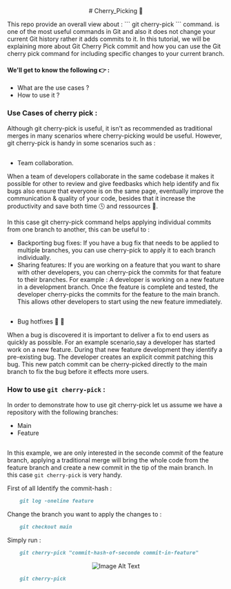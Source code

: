 <div align="center"> # Cherry_Picking 🍒 </div>

<p> 
This repo provide an overall view about : ``` git cherry-pick ``` command. 
    is one of the most useful commands in Git and also it does not change your         current Git history rather it adds commits to it. In this tutorial, we will be     explaining more about Git Cherry Pick commit and how you can use the Git cherry     pick command for including specific changes to your current branch. </p>
    
#### We'll get to know the following 👉 : 
    
- What are the use cases ?
- How to use it ?

<div>

### Use Cases of cherry pick : 
Although git cherry-pick is useful, it isn't as recommended as traditional         merges in many scenarios where cherry-picking would be useful.
However, git cherry-pick is handy in some scenarios  such as : 

##
- Team collaboration.
     
When a team of developers collaborate in the same codebase it makes it     possible for other to review and give feedbasks  which help identify and fix bugs also ensure that everyone is on the same page, eventually improve the communication & quality of your code, besides that it increase the productivity and save both time 🕓 and ressources 🏃️.

In this case git cherry-pick command helps applying individual commits from one branch to another, this can be useful to : 

- Backporting bug fixes: If you have a bug fix that needs to be applied to multiple branches, you can use cherry-pick to apply it to each branch individually.
- Sharing features: If you are working on a feature that you want to share with other developers, you can cherry-pick the commits for that feature to their branches.
For example : A developer is working on a new feature in a development branch. Once the feature is complete and tested, the developer cherry-picks the commits for the feature to the main branch. This allows other developers to start using the new feature immediately.
##
 - Bug hotfixes 🐞 🔧
 
When a bug is discovered it is important to deliver a fix to end users as quickly as possible. For an example scenario,say a developer has started work on a new feature. During that new feature development they identify a pre-existing bug. The developer creates an explicit commit patching this bug. This new patch commit can be cherry-picked directly to the main branch to fix the bug before it effects more users.
     
</div>

#### 

### How to use ```git cherry-pick``` :

In order to demonstrate how to use git cherry-pick let us assume we have a repository with the following branches: 
- Main 
- Feature
##
In this example, we are only interested in the seconde commit of the feature branch, applying a traditional merge will bring the whole code from the feature branch and create a new commit in the tip of the main branch. In this case ```git cherry-pick``` is very handy.

First of all Identify the commit-hash : 

```md
    git log -oneline feature
```

Change the branch you want to apply the changes to : 

```md
    git checkout main
```

Simply run : 
```md
    git cherry-pick "commit-hash-of-seconde commit-in-feature"
```


<div align="center">
      <img src="https://www.dolthub.com/blog/static/b52e7ebc154750e60a0316184bc9cce0/75609/cherry-pick.png" alt="Image Alt Text">
</div>



```md
    git cherry-pick
```
